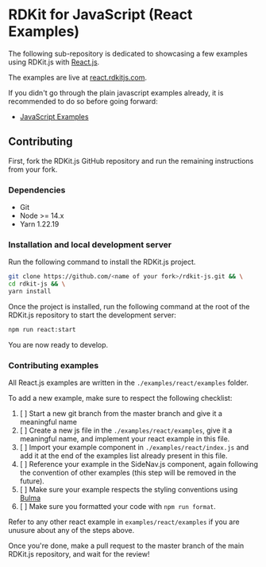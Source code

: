 # RDKit for JavaScript (React Examples)

The following sub-repository is dedicated to showcasing a few examples using RDKit.js with [React.js](https://reactjs.org/).

The examples are live at [react.rdkitjs.com](https://www.react.rdkitjs.com).

If you didn't go through the plain javascript examples already, it is recommended to do so before going forward:

- [JavaScript Examples](https://github.com/MichelML/rdkit-js/tree/master/examples/javascript)

## Contributing

First, fork the RDKit.js GitHub repository and run the remaining instructions from your fork.

### Dependencies

- Git
- Node >= 14.x
- Yarn 1.22.19

### Installation and local development server

Run the following command to install the RDKit.js project.

```bash
git clone https://github.com/<name of your fork>/rdkit-js.git && \
cd rdkit-js && \
yarn install
```

Once the project is installed, run the following command at the root of the RDKit.js repository to start the development server:

```bash
npm run react:start
```

You are now ready to develop.

### Contributing examples

All React.js examples are written in the `./examples/react/examples` folder.

To add a new example, make sure to respect the following checklist:

1. [ ] Start a new git branch from the master branch and give it a meaningful name
2. [ ] Create a new js file in the `./examples/react/examples`, give it a meaningful name, and implement your react example in this file.
3. [ ] Import your example component in `./examples/react/index.js` and add it at the end of the examples list already present in this file.
4. [ ] Reference your example in the SideNav.js component, again following the convention of other examples (this step will be removed in the future).
5. [ ] Make sure your example respects the styling conventions using [Bulma](https://bulma.io/)
6. [ ] Make sure you formatted your code with `npm run format`.

Refer to any other react example in `examples/react/examples` if you are unusure about any of the steps above.

Once you're done, make a pull request to the master branch of the main RDKit.js repository, and wait for the review!
